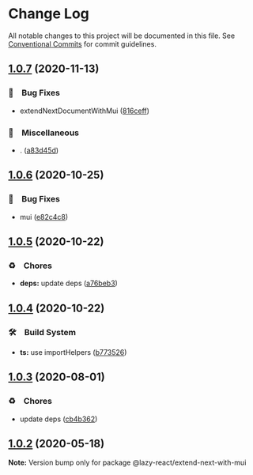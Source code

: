 # Change Log

All notable changes to this project will be documented in this file.
See [Conventional Commits](https://conventionalcommits.org) for commit guidelines.

## [1.0.7](https://github.com/bluelovers/ws-react/compare/@lazy-react/extend-next-with-mui@1.0.6...@lazy-react/extend-next-with-mui@1.0.7) (2020-11-13)


### 🐛　Bug Fixes

* extendNextDocumentWithMui ([816ceff](https://github.com/bluelovers/ws-react/commit/816ceff74d611aa977e356e326d1c94dadc777f7))


### 🔖　Miscellaneous

* . ([a83d45d](https://github.com/bluelovers/ws-react/commit/a83d45d0565e608bd03b1f4a3e5bdef320ea619c))





## [1.0.6](https://github.com/bluelovers/ws-react/compare/@lazy-react/extend-next-with-mui@1.0.5...@lazy-react/extend-next-with-mui@1.0.6) (2020-10-25)


### 🐛　Bug Fixes

* mui ([e82c4c8](https://github.com/bluelovers/ws-react/commit/e82c4c8599081fb63b6ba630d1ec85df04d33b68))





## [1.0.5](https://github.com/bluelovers/ws-react/compare/@lazy-react/extend-next-with-mui@1.0.4...@lazy-react/extend-next-with-mui@1.0.5) (2020-10-22)


### ♻️　Chores

* **deps:** update deps ([a76beb3](https://github.com/bluelovers/ws-react/commit/a76beb37961f79e1f21a0a53f8845c1f5a28a698))





## [1.0.4](https://github.com/bluelovers/ws-react/compare/@lazy-react/extend-next-with-mui@1.0.3...@lazy-react/extend-next-with-mui@1.0.4) (2020-10-22)


### 🛠　Build System

* **ts:** use importHelpers ([b773526](https://github.com/bluelovers/ws-react/commit/b7735267ce68e73a469feb384ac9ef7982ab741b))





## [1.0.3](https://github.com/bluelovers/ws-react/compare/@lazy-react/extend-next-with-mui@1.0.2...@lazy-react/extend-next-with-mui@1.0.3) (2020-08-01)


### ♻️　Chores

* update deps ([cb4b362](https://github.com/bluelovers/ws-react/commit/cb4b3628055a502fa0a7a51ce08541a9a723262e))





## [1.0.2](https://github.com/bluelovers/ws-react/compare/@lazy-react/extend-next-with-mui@1.0.1...@lazy-react/extend-next-with-mui@1.0.2) (2020-05-18)

**Note:** Version bump only for package @lazy-react/extend-next-with-mui
